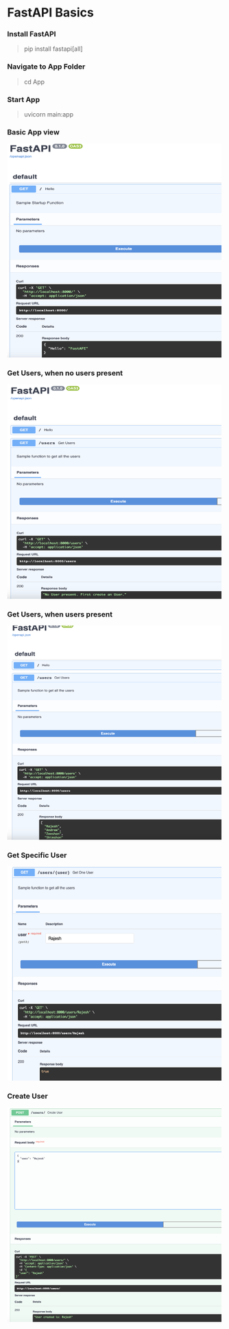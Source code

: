 # FastAPI Basics

### Install FastAPI
> pip install fastapi[all]

### Navigate to App Folder
> cd App

### Start App
> uvicorn main:app



### Basic App view
<img src="./images/basic_app.png" alt="basic_app" width="500" height="500"/>

### Get Users, when no users present
<img src="./images/get_no_users.png" alt="get_no_users" width="500" height="500"/>

### Get Users, when users present
<img src="./images/get_all_users.png" alt="get_all_users" width="500" height="500"/>

### Get Specific User
<img src="./images/get_specific_user.png" alt="get_specific_user" width="500" height="500"/>

### Create User
<img src="./images/create_user.png" alt="create_user" width="500" height="500"/>
